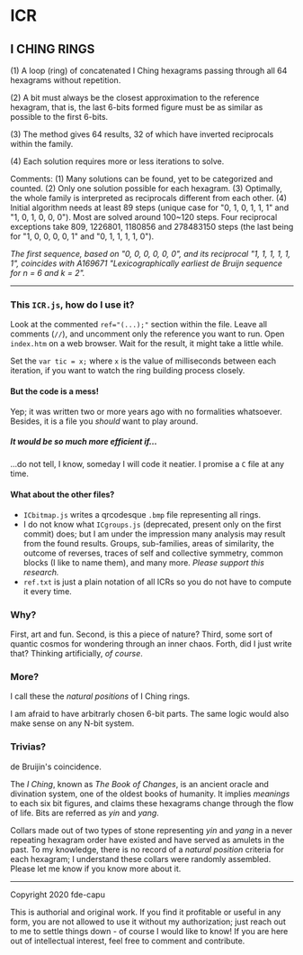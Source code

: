 # ICR
## I CHING RINGS

(1) A loop (ring) of concatenated I Ching hexagrams passing through all 64 hexagrams without repetition.

(2) A bit must always be the closest approximation to the reference hexagram, that is, the last 6-bits formed figure must be as similar as possible to the first 6-bits.

(3) The method gives 64 results, 32 of which have inverted reciprocals within the family.

(4) Each solution requires more or less iterations to solve.

Comments: (1) Many solutions can be found, yet to be categorized and counted. (2) Only one solution possible for each hexagram. (3) Optimally, the whole family is interpreted as reciprocals different from each other. (4) Initial algorithm needs at least 89 steps (unique case for "0, 1, 0, 1, 1, 1" and "1, 0, 1, 0, 0, 0"). Most are solved around 100~120 steps. Four reciprocal exceptions take 809, 1226801, 1180856 and 278483150 steps (the last being for "1, 0, 0, 0, 0, 1" and "0, 1, 1, 1, 1, 0").

*The first sequence, based on "0, 0, 0, 0, 0, 0", and its reciprocal "1, 1, 1, 1, 1, 1", coincides with A169671 "Lexicographically earliest de Bruijn sequence for n = 6 and k = 2".*

---

### This `ICR.js`, how do I use it?

Look at the commented `ref="(...);"` section within the file. Leave all comments (`//`), and uncomment only the reference you want to run. Open `index.htm` on a web browser. Wait for the result, it might take a little while.

Set the `var tic = x;` where `x` is the value of milliseconds between each iteration, if you want to watch the ring building process closely.

#### But the code is a mess!

Yep; it was written two or more years ago with no formalities whatsoever. Besides, it is a file you _should_ want to play around.

##### It would be so much more efficient if...

...do not tell, I know, someday I will code it neatier. I promise a `C` file at any time.

#### What about the other files?

- `ICbitmap.js` writes a qrcodesque `.bmp` file representing all rings.
- I do not know what `ICgroups.js` (deprecated, present only on the first commit) does; but I am under the impression many analysis may result from the found results. Groups, sub-families, areas of similarity, the outcome of reverses, traces of self and collective symmetry, common blocks (I like to name them), and many more. *Please support this research.*
- `ref.txt` is just a plain notation of all ICRs so you do not have to compute it every time.

### Why?

First, art and fun. Second, is this a piece of nature? Third, some sort of quantic cosmos for wondering through an inner chaos. Forth, did I just write that? Thinking artificially, *of course*.

### More?

I call these the *natural positions* of I Ching rings.

I am afraid to have arbitrarly chosen 6-bit parts. The same logic would also make sense on any N-bit system.

### Trivias?

de Bruijin's coincidence.

The _I Ching_, known as _The Book of Changes_, is an ancient oracle and divination system, one of the oldest books of humanity. It implies *meanings* to each six bit figures, and claims these hexagrams change through the flow of life. Bits are referred as *yin* and *yang*.

Collars made out of two types of stone representing *yin* and *yang* in a never repeating hexagram order have existed and have served as amulets in the past. To my knowledge, there is no record of a *natural position* criteria for each hexagram; I understand these collars were randomly assembled. Please let me know if you know more about it.

---

Copyright 2020 fde-capu

This is authorial and original work. If you find it profitable or useful in any form, you are not allowed to use it without my authorization; just reach out to me to settle things down - of course I would like to know! If you are here out of intellectual interest, feel free to comment and contribute.
